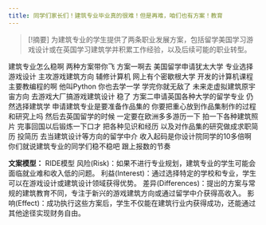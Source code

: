 ```yaml
---
title: 同学们家长们！建筑专业毕业真的很难！但是再难，咱们也有方案！教育 
---
```

 > [!摘要]
为建筑专业的学生提供了两条职业发展方案，包括留学美国学习游戏设计或在英国学习建筑学并积累工作经验，以及后续可能的职业转型。

建筑专业怎么稳啊
两种方案带你飞
方案一啊去
美国留学申请犹太大学
专业选择游戏设计
主攻游戏建筑方向
辅修计算机
网上有个密歇根大学
开发的计算机课程
主要教编程的啊
他叫Python
你也去学一学
学完你就无敌了
未来走虚拟建筑原宇宙方向
去游戏大厂搞游戏建筑设计
稳了
方案二申请英国各种大学的留学专业
仍然选择建筑学
申请建筑专业是要准备作品集的
你要把重心放到作品集制作的过程
和研究上吗
然后去英国留学的时候
一定要在欧洲多多游历一下
拍一下各种建筑照片
完事回国以后锻炼一下口才
把各种见识和经历
以及对作品集的研究做成求职简历
投简历
去当建筑设计等方向的留学中介
收入起码是你设计院同学的10多倍啊
你们就说建筑专业的同学们稳不稳吧
跟上报数的节奏

**文案模型：**
RIDE模型
风险(Risk)：如果不进行专业规划，建筑专业的学生可能会面临就业难和收入低的问题。
利益(Interest)：通过选择特定的学校和专业，学生可以在游戏设计或建筑设计领域获得优势。
差异(Differences)：提出的方案与常规的建筑教育不同，专注于新兴的游戏建筑方向或通过留学中介获得高收入。
影响(Effect)：成功执行这些方案后，学生不仅能在建筑行业内获得成功，还能通过其他途径实现财务自由。
